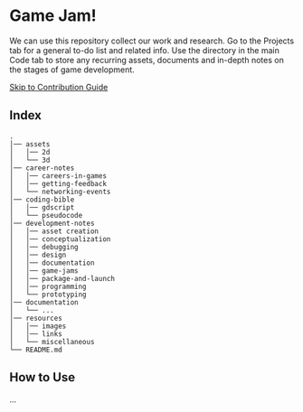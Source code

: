 # Game Jam!

We can use this repository collect our work and research. Go to the Projects tab for a general to-do list and related info. Use the directory in the main Code tab to store any recurring assets, documents and in-depth notes on the stages of game development.

[Skip to Contribution Guide](#how-to-use)

## Index
```
.
│── assets
│   │── 2d
│   └── 3d
│── career-notes
│   │── careers-in-games
│   │── getting-feedback
│   └── networking-events
│── coding-bible
│   │── gdscript
│   └── pseudocode
│── development-notes
│   │── asset creation
│   │── conceptualization
│   │── debugging
│   │── design
│   │── documentation
│   │── game-jams
│   │── package-and-launch
│   │── programming
│   └── prototyping
│── documentation
│   └── ...
│── resources
│   │── images
│   │── links
│   └── miscellaneous
└── README.md
```

## How to Use

...
